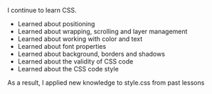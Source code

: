 I continue to learn CSS.

- Learned about positioning
- Learned about wrapping, scrolling and layer management
- Learned about working with color and text
- Learned about font properties
- Learned about background, borders and shadows
- Learned about the validity of CSS code
- Learned about the CSS code style

As a result, I applied new knowledge to style.css from past lessons

